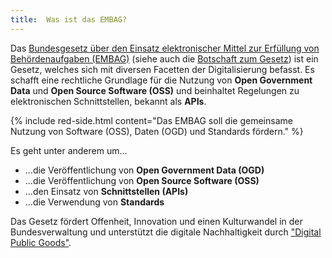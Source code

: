 ```yaml
---
title:  Was ist das EMBAG?
---
```


Das [Bundesgesetz über den Einsatz elektronischer Mittel zur Erfüllung von Behördenaufgaben (EMBAG)](https://www.fedlex.admin.ch/eli/fga/2023/787/de) (siehe auch die [Botschaft zum Gesetz](https://www.fedlex.admin.ch/eli/fga/2022/804/de)) ist ein Gesetz, welches sich mit diversen Facetten der Digitalisierung befasst. Es schafft eine rechtliche Grundlage für die Nutzung von **Open Government Data** und **Open Source Software (OSS)** und beinhaltet Regelungen zu elektronischen Schnittstellen, bekannt als **APIs**.

{% include red-side.html content="Das EMBAG soll die gemeinsame Nutzung von Software (OSS), Daten (OGD) und Standards fördern." %}

Es geht unter anderem um...

* ...die Veröffentlichung von **Open Government Data (OGD)**
* ...die Veröffentlichung von **Open Source Software (OSS)**
* ...den Einsatz von **Schnittstellen (APIs)**
* ...die Verwendung von **Standards**

Das Gesetz fördert Offenheit, Innovation und einen Kulturwandel in der Bundesverwaltung und unterstützt die digitale Nachhaltigkeit durch ["Digital Public Goods"](https://www.un.org/techenvoy/content/digital-public-goods).